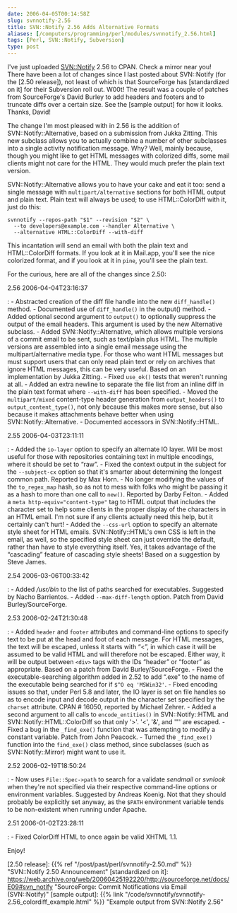 ```yaml
--- 
date: 2006-04-05T00:14:58Z
slug: svnnotify-2.56
title: SVN::Notify 2.56 Adds Alternative Formats
aliases: [/computers/programming/perl/modules/svnnotify_2.56.html]
tags: [Perl, SVN::Notify, Subversion]
type: post
---
```


I've just uploaded [SVN::Notify] 2.56 to CPAN. Check a mirror near you! There
have been a lot of changes since I last posted about SVN::Notify (for the [2.50
release]), not least of which is that SourceForge has [standardized on it] for
their Subversion roll out. W00t! The result was a couple of patches from
SourceForge's David Burley to add headers and footers and to truncate diffs over
a certain size. See the [sample output] for how it looks. Thanks, David!

The change I'm most pleased with in 2.56 is the addition of
SVN::Notify::Alternative, based on a submission from Jukka Zitting. This new
subclass allows you to actually combine a number of other subclasses into a
single activity notification message. Why? Well, mainly because, though you
might like to get HTML messages with colorized diffs, some mail clients might
not care for the HTML. They would much prefer the plain text version.

SVN::Notify::Alternative allows you to have your cake and eat it too: send a
single message with `multipart/alternative` sections for both HTML output and
plain text. Plain text will always be used; to use HTML::ColorDiff with it, just
do this:

    svnnotify --repos-path "$1" --revision "$2" \
      --to developers@example.com --handler Alternative \
      --alternative HTML::ColorDiff --with-diff

This incantation will send an email with both the plain text and HTML::ColorDiff
formats. If you look at it in Mail.app, you'll see the nice colorized format,
and if you look at it in `pine`, you'll see the plain text.

For the curious, here are all of the changes since 2.50:

2.56 2006-04-04T23:16:37

:   -   Abstracted creation of the diff file handle into the new `diff_handle()`
        method.
    -   Documented use of `diff_handle()` in the output() method.
    -   Added optional second argument to `output()` to optionally suppress the
        output of the email headers. This argument is used by the new
        Alternative subclass.
    -   Added SVN::Notify::Alternative, which allows multiple versions of a
        commit email to be sent, such as text/plain plus HTML. The multiple
        versions are assembled into a single email message using the
        multipart/alternative media type. For those who want HTML messages but
        must support users that can only read plain text or rely on archives
        that ignore HTML messages, this can be very useful. Based on an
        implementation by Jukka Zitting.
    -   Fixed `use_ok()` tests that weren't running at all.
    -   Added an extra newline to separate the file list from an inline diff in
        the plain text format where `--with-diff` has been specified.
    -   Moved the `multipart/mixed` content-type header generation from
        `output_headers()` to `output_content_type()`, not only because this
        makes more sense, but also because it makes attachments behave better
        when using SVN::Notify::Alternative.
    -   Documented accessors in SVN::Notify::HTML.

2.55 2006-04-03T23:11:11

:   -   Added the `io-layer` option to specify an alternate IO layer. Will be
        most useful for those with repositories containing text in multiple
        encodings, where it should be set to “raw”.
    -   Fixed the context output in the subject for the `--subject-cx` option so
        that it's smarter about determining the longest common path. Reported by
        Max Horn.
    -   No longer modifying the values of the `to_regex_map` hash, so as not to
        mess with folks who might be passing it as a hash to more than one call
        to `new()`. Reported by Darby Felton.
    -   Added a `meta http-equiv="content-type"` tag to HTML output that
        includes the character set to help some clients in the proper display of
        the characters in an HTML email. I'm not sure if any clients actually
        need this help, but it certainly can't hurt!
    -   Added the `--css-url` option to specify an alternate style sheet for
        HTML emails. SVN::Notify::HTML's own CSS is left in the email, as well,
        so the specified style sheet can just override the default, rather than
        have to style everything itself. Yes, it takes advantage of the
        “cascading” feature of cascading style sheets! Based on a suggestion by
        Steve James.

2.54 2006-03-06T00:33:42

:   -   Added */usr/bin* to the list of paths searched for executables.
        Suggested by Nacho Barrientos.
    -   Added `--max-diff-length` option. Patch from David Burley/SourceForge.

2.53 2006-02-24T21:30:48

:   -   Added `header` and `footer` attributes and command-line options to
        specify text to be put at the head and foot of each message. For HTML
        messages, the text will be escaped, unless it starts with “\<”, in which
        case it will be assumed to be valid HTML and will therefore not be
        escaped. Either way, it will be output between `<div>` tags with the IDs
        “header” or “footer” as appropriate. Based on a patch from David
        Burley/SourceForge.
    -   Fixed the executable-searching algorithm added in 2.52 to add “.exe” to
        the name of the executable being searched for if `$^O eq 'MSWin32'`.
    -   Fixed encoding issues so that, under Perl 5.8 and later, the IO layer is
        set on file handles so as to encode input and decode output in the
        character set specified by the `charset` attribute. CPAN \# 16050,
        reported by Michael Zehrer.
    -   Added a second argument to all calls to `encode_entities()` in
        SVN::Notify::HTML and SVN::Notify::HTML::ColorDiff so that only '\>'.
        '\<', '&', and '"' are escaped.
    -   Fixed a bug in the `_find_exe()` function that was attempting to modify
        a constant variable. Patch from John Peacock.
    -   Turned the `_find_exe()` function into the `find_exe()` class method,
        since subclasses (such as SVN::Notify::Mirror) might want to use it.

2.52 2006-02-19T18:50:24

:   -   Now uses `File::Spec->path` to search for a validate *sendmail* or
        *svnlook* when they're not specified via their respective command-line
        options or environment variables. Suggested by Andreas Koenig. Not that
        they should probably be explicitly set anyway, as the `$PATH`
        environment variable tends to be non-existent when running under Apache.

2.51 2006-01-02T23:28:11

:   -   Fixed ColorDiff HTML to once again be valid XHTML 1.1.

Enjoy!

  [SVN::Notify]: https://metacpan.org/dist/SVN-Notify/ "SVN::Notify on CPAN"
  [2.50 release]: {{% ref "/post/past/perl/svnnotify-2.50.md" %}}
    "SVN::Notify 2.50 Announcement"
  [standardized on it]: https://web.archive.org/web/20060425192220/http://sourceforge.net/docs/E09#svn_notify
    "SourceForge: Commit Notifications via Email (SVN::Notify)"
  [sample output]: {{% link "/code/svnnotify/svnnotify-2.56_colordiff_example.html" %}}
    "Example output from SVN::Notify 2.56"
